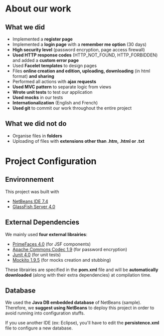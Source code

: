 About our work
=

What we did
-

* Implemented a **register page**
* Implemented a **login page** with a **remember me option** (30 days)
* **High security level** (password encryption, page access firewall)
* **Used HTTP response codes** (HTTP_NOT_FOUND, HTTP_FORBIDDEN) and added a **custom error page**
* Used **Facelet templates** to design pages
* Files **online creation and edition, uploading, downloading** (in html format) **and sharing**
* Performed all actions with **ajax requests**
* **Used MVC pattern** to separate logic from views
* **Wrote unit tests** to test our application
* **Used mocks** in our tests
* **Internationalization** (English and French)
* **Used git** to commit our work throughout the entire project

What we did not do
-

* Organise files in **folders**
* Uploading of files with **extensions other than .htm, .html or .txt**

Project Configuration
=

Environnement
-
This project was built with

* [NetBeans IDE 7.4](https://netbeans.org/community/releases/74/)
* [GlassFish Server 4.0](https://glassfish.java.net/)

External Dependencies
-
We mainly used **four external librairies**:

* [PrimeFaces 4.0](http://primefaces.org/) (for JSF components)
* [Apache Commons Codec 1.9](http://commons.apache.org/) (for password encryption)
* [Junit 4.0](http://junit.org/) (for unit tests)
* [Mockito 1.9.5](http://code.google.com/p/mockito/) (for mocks creation and stubbing)

These librairies are specified in the **pom.xml** file and will be **automatically downloaded** (along with their extra dependencies) at compilation time.

Database
-
We used the **Java DB embedded database** of NetBeans (sample). 
Therefore, we **suggest using NetBeans** to deploy this project
in order to avoid running into configuration stuffs.

If you use another IDE (ex: Eclipse), you'll have to edit the **persistence.xml**
file to configure a new database.

